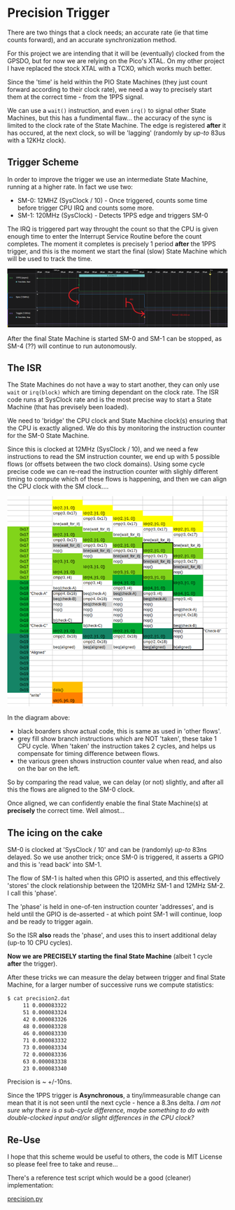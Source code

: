# Precision Trigger

There are two things that a clock needs; an accurate rate (ie that time counts forward),
and an accurate synchronization method.

For this project we are intending that it will be (eventually) clocked from the GPSDO, 
but for now we are relying on the Pico's XTAL. On my other project I have replaced the 
stock XTAL with a TCXO, which works much better.

Since the 'time' is held within the PIO State Machines (they just count forward according 
to their clock rate), we need a way to precisely start them at the correct time - from the
1PPS signal.

We can use a `wait()` instruction, and even `irq()` to signal other State Machines, but 
this has a fundimental flaw... the accuracy of the sync is limited to the clock rate of
the State Machine. The edge is registered **after** it has occured, at the next clock,
so will be 'lagging' (randomly by *up-to* 83us with a 12KHz clock).

## Trigger Scheme

In order to improve the trigger we use an intermediate State Machine, running at a higher
rate. In fact we use two:

* SM-0: 12MHZ (SysClock / 10) - Once triggered, counts some time before trigger CPU IRQ and 
counts some more.
* SM-1: 120MHz (SysClock) - Detects 1PPS edge and triggers SM-0

The IRQ is triggered part way throught the count so that the CPU is given enough time to 
enter the Interrupt Service Routine before the count completes. The moment it completes is
precisely 1 period **after** the 1PPS trigger, and this is the moment we start the final
(slow) State Machine which will be used to track the time.

![Precision Trigger Scope Plot](https://github.com/mungewell/pico-irig/blob/main/docs/pics/precision_trigger_for_low_rate_clock_SM.png)

After the final State Machine is started SM-0 and SM-1 can be stopped, as SM-4 (??) will 
continue to run autonomously.

## The ISR

The State Machines do not have a way to start another, they can only use `wait` or `irq(block)`
which are timing dependant on the clock rate. The ISR code runs at SysClock rate and is the
most precise way to start a State Machine (that has previsely been loaded).

We need to 'bridge' the CPU clock and State Machine clock(s) ensuring that the CPU is exactly
aligned. We do this by monitoring the instruction counter for the SM-0 State Machine.

Since this is clocked at 12MHz (SysClock / 10), and we need a few instructions to read the SM
instruction counter, we end up with 5 possible flows (or offsets between the two clock 
domains). Using some cycle precise code we can re-read the instruction counter with slighly 
different timing to compute which of these flows is happening, and then we can align the
CPU clock with the SM clock....

![CPU code flows](https://github.com/mungewell/pico-irig/blob/main/docs/pics/even_more_flows.png)

In the diagram above:

* black boarders show actual code, this is same as used in 'other flows'.
* grey fill show branch instructions which are NOT 'taken', these take 1 CPU cycle. When 'taken'
  the instruction takes 2 cycles, and helps us compensate for timing difference between flows.
* the various green shows instruction counter value when read, and also on the bar on the left.

So by comparing the read value, we can delay (or not) slightly, and after all this the flows are
aligned to the SM-0 clock.

Once aligned, we can confidently enable the final State Machine(s) at **precisely** the correct
time. Well almost... 

## The icing on the cake

SM-0 is clocked at 'SysClock / 10' and can be (randomly) *up-to* 83ns delayed. So we use 
another trick; once SM-0 is triggered, it asserts a GPIO and this is 'read back' into SM-1.

The flow of SM-1 is halted when this GPIO is asserted, and this effectively 'stores' the
clock relationship between the 120MHz SM-1 and 12MHz SM-2. I call this 'phase'.

The 'phase' is held in one-of-ten instruction counter 'addresses', and is held until the 
GPIO is de-asserted - at which point SM-1 will continue, loop and be ready to trigger again.

So the ISR **also** reads the 'phase', and uses this to insert additional delay (up-to 10
CPU cycles).

**Now we are PRECISELY starting the final State Machine** (albeit 1 cycle **after** the trigger).

After these tricks we can measure the delay between trigger and final State Machine, for a
larger number of successive runs we compute statistics:

```
$ cat precision2.dat 
     11 0.000083322
     51 0.000083324
     42 0.000083326
     48 0.000083328
     46 0.000083330
     71 0.000083332
     73 0.000083334
     72 0.000083336
     63 0.000083338
     23 0.000083340
```

Precision is ~ +/-10ns.

Since the 1PPS trigger is **Asynchronous**, a tiny/immeasurable change can mean that it is
not seen until the next cycle - hence a 8.3ns delta. *I am not sure why there is a sub-cycle
difference, maybe something to do with double-clocked input and/or slight differences in the
CPU clock?*

## Re-Use

I hope that this scheme would be useful to others, the code is MIT License so please feel
free to take and reuse...

There's a reference test script which would be a good (cleaner) implementation:

[precision.py](https://github.com/mungewell/pico-irig/blob/main/test_scripts/sync/precision.py)


